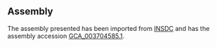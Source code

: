
Assembly
--------

The assembly presented has been imported from 
[INSDC](http://www.insdc.org) and has the assembly accession
[GCA\_003704585.1](http://www.ebi.ac.uk/ena/data/view/GCA_003704585.1).

